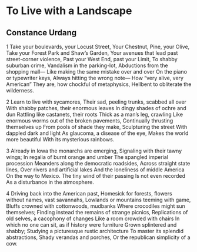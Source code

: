 # To Live with a Landscape
## Constance Urdang
1
Take your boulevards, your Locust Street,
Your Chestnut, Pine, your Olive,
Take your Forest Park and Shaw’s Garden,
Your avenues that lead past street-corner violence,
Past your West End, past your Limit,
To shabby suburban crime,
Vandalism in the parking-lot,
Abductions from the shopping mall—
Like making the same mistake over and over
On the piano or typewriter keys,
Always hitting the wrong note—
How “very alive, very American”
They are, how chockful of metaphysics,
Hellbent to obliterate the wilderness.


2
Learn to live with sycamores,
Their sad, peeling trunks, scabbed all over
With shabby patches, their enormous leaves
In dingy shades of ochre and dun
Rattling like castanets, their roots
Thick as a man’s leg, crawling
Like enormous worms out of the broken pavements,
Continually thrusting themselves up
From pools of shade they make,
Sculpturing the street
With dappled dark and light
As glaucoma, a disease of the eye,
Makes the world more beautiful
With its mysterious rainbows.


3
Already in Iowa the monarchs are emerging,
Signaling with their tawny wings;
In regalia of burnt orange and umber
The spangled imperial procession
Meanders along the democratic roadsides,
Across straight state lines,
Over rivers and artificial lakes
And the loneliness of middle America
On the way to Mexico.
The tiny wind of their passing
Is not even recorded
As a disturbance in the atmosphere.


4
Driving back into the American past,
Homesick for forests, flowers without names, vast savannahs,
Lowlands or mountains teeming with game,
Bluffs crowned with cottonwoods, mudbanks
Where crocodiles might sun themselves;
Finding instead the remains of strange picnics,
Replications of old selves, a cacophony of changes
Like a room crowded with chairs
In which no one can sit, as if history were furniture
Grown splintered and shabby;
Studying a picturesque rustic architecture
To master its splendid abstractions,
Shady verandas and porches,
Or the republican simplicity of a cow.